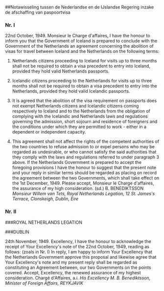 <meta http-equiv='Content-Type' content='text/html; charset=utf-8' />

##Notawisseling tussen de Nederlandse en de IJslandse Regering inzake de afschaffing van paspoortvisa

### Nr.  I  

22nd October, 1949. Monsieur le Charge d'affaires, I have the honour to inform you that the Government of Iceland is prepared to conclude with the Government of the Netherlands an agreement concerning the abolition of visas for travel between Iceland and the Netherlands on the following terms: 

1. Netherlands citizens proceeding to Iceland for visits up to three months shall not be required to obtain a visa precedent to entry into Iceland, provided they hold valid Netherlands passports.  

2. Icelandic citizens proceeding to the Netherlands for visits up to three months shall not be required to obtain a visa precedent to entry into the Netherlands, provided they hold valid Icelandic passports.  

3. It is agreed that the abolition of the visa requirement on passports does not exempt Netherlands citizens and Icelandic citizens coming respectively to Iceland and to the Netherlands from the obligation of complying with the Icelandic and Netherlands laws and regulations governing the admission, short sojourn and residence of foreigners and the conditions under which they are permitted to work - either in a dependent or independent capacity.  

4. This agreement shall not affect the rights of the competent authorities of the two countries to refuse admission to or expel persons who may be regarded as undesirable, or who cannot satisfy the said authorities that they comply with the laws and regulations referred to under paragraph 3 above.   If the Netherlands Government is prepared to accept the foregoing provisions I have the honour to suggest that the present note and your reply in similar terms should be regarded as placing on record the agreement between the two Governments, which shall take effect on the 1st December, 1949. Please accept, Monsieur le Charge d'affaires, the assurance of my high consideration. (sd.) B. BENEDIKTSSON  *Monsieur Willem van Tets,*   *Royal Netherlands Legation,*   *12 St. James's Terrace,*   *Clonskeigh, Dublin,*   *Eire*    

### Nr.  II  

###ROYAL NETHERLANDS LEGATION

###DUBLIN

24th November, 1949. Excellency, I have the honour to acknowledge the receipt of Your Excellency's note of the 22nd October, 1949, reading as follows:  (zoals in Nr. I)  In reply, I am happy to inform Your Excellency that the Netherlands Government approve this proposal and likewise agree that Your Excellency's note and my present reply shall be regarded as constituting an Agreement between, our two Governments on the points covered. Accept, Excellency, the renewed assurance of my highest consideration. Chargé d'Affaires, a.i.  *His Excellency*   *M. B. Benediktsson,*   *Minister of Foreign Affairs,*   *REYKJAVIK*    
